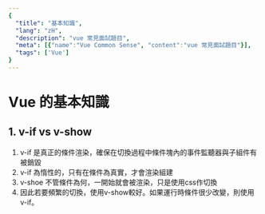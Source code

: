 ```yaml
---
{
  "title": "基本知識",
  "lang": "zH",
  "description": "vue 常見面試題目",
  "meta": [{"name":"Vue Common Sense", "content":"vue 常見面試題目"}],
  "tags": ['Vue']
}
---
```


# Vue 的基本知識

## 1.  v-if vs v-show
1. v-if 是真正的條件渲染，確保在切換過程中條件塊內的事件監聽器與子組件有被銷毀
2. v-if 為惰性的，只有在條件為真實，才會渲染組建
3. v-shoe 不管條件為何，一開始就會被渲染，只是使用css作切換
4. 因此若要頻繁的切換，使用v-show較好。如果運行時條件很少改變，則使用v-if。
